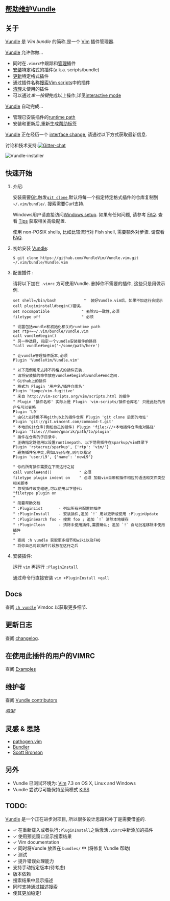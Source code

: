 ## [帮助维护Vundle](https://github.com/VundleVim/Vundle.vim/issues/383)

## 关于

[Vundle] 是 _Vim bundle_ 的简称,是一个 [Vim] 插件管理器.

[Vundle] 允许你做...

* 同时在`.vimrc`中跟踪和[管理](https://github.com/VundleVim/Vundle.vim/blob/v0.10.2/doc/vundle.txt#L126-L233)插件
* [安装](https://github.com/VundleVim/Vundle.vim/blob/v0.10.2/doc/vundle.txt#L234-L254)特定格式的插件(a.k.a. scripts/bundle)
* [更新](https://github.com/VundleVim/Vundle.vim/blob/v0.10.2/doc/vundle.txt#L255-L265)特定格式插件
* 通过插件名称[搜索](https://github.com/VundleVim/Vundle.vim/blob/v0.10.2/doc/vundle.txt#L266-L295)[Vim scripts](http://vim-scripts.org/vim/scripts.html)中的插件
* [清理](https://github.com/VundleVim/Vundle.vim/blob/v0.10.2/doc/vundle.txt#L303-L318)未使用的插件
* 可以通过*单一按键*完成以上操作,详见[interactive mode](https://github.com/VundleVim/Vundle.vim/blob/v0.10.2/doc/vundle.txt#L319-L360)

[Vundle] 自动完成...

* 管理已安装插件的[runtime path](http://vimdoc.sourceforge.net/htmldoc/options.html#%27runtimepath%27)
* 安装和更新后,重新生成[帮助标签](http://vimdoc.sourceforge.net/htmldoc/helphelp.html#:helptags)

[Vundle] 正在经历一个 [interface change], 请通过以下方式获取最新信息.

讨论和技术支持:[![Gitter-chat](https://badges.gitter.im/VundleVim/Vundle.vim.svg)](https://gitter.im/VundleVim/Vundle.vim)

![Vundle-installer](http://i.imgur.com/Rueh7Cc.png)

## 快速开始

1. 介绍:

   安装需要[Git](http://git-scm.com/),触发[`git clone`](http://gitref.org/creating/#clone),默认将每一个指定特定格式插件的仓库复制到`~/.vim/bundle/`.
   搜索需要Curl支持.

   Windows用户请直接访问[Windows setup]. 如果有任何问题, 请参考 [FAQ].
   查看 [Tips] 获取相关高级配置.

   使用 non-POSIX shells, 比如比较流行对 Fish shell, 需要额外对步骤. 请查看 [FAQ].

2. 初始安装 [Vundle]:

   `$ git clone https://github.com/VundleVim/Vundle.vim.git ~/.vim/bundle/Vundle.vim`

3. 配置插件 :

   请将以下加在 `.vimrc` 方可使用Vundle. 删掉你不需要的插件, 这些只是用做示例.

   ```vim
   set shell=/bin/bash            "  装好Vundle.vim后，如果不加这行会提示call plugininstall#begin()错误。
   set nocompatible              " 去除VI一致性,必须
   filetype off                  " 必须

   " 设置包括vundle和初始化相关的runtime path
   set rtp+=~/.vim/bundle/Vundle.vim
   call vundle#begin()
   " 另一种选择, 指定一个vundle安装插件的路径
   "call vundle#begin('~/some/path/here')

   " 让vundle管理插件版本,必须
   Plugin 'VundleVim/Vundle.vim'

   " 以下范例用来支持不同格式的插件安装.
   " 请将安装插的命令放在vundle#begin和vundle#end之间.
   " Github上的插件
   " 格式为 Plugin '用户名/插件仓库名'
   Plugin 'tpope/vim-fugitive'
   " 来自 http://vim-scripts.org/vim/scripts.html 的插件
   " Plugin '插件名称' 实际上是 Plugin 'vim-scripts/插件仓库名' 只是此处的用户名可以省略
   Plugin 'L9'
   " 由Git支持但不再github上的插件仓库 Plugin 'git clone 后面的地址'
   Plugin 'git://git.wincent.com/command-t.git'
   " 本地的Git仓库(例如自己的插件) Plugin 'file:///+本地插件仓库绝对路径'
   Plugin 'file:///home/gmarik/path/to/plugin'
   " 插件在仓库的子目录中.
   " 正确指定路径用以设置runtimepath. 以下范例插件在sparkup/vim目录下
   Plugin 'rstacruz/sparkup', {'rtp': 'vim/'}
   " 避免插件名冲突,例如L9已存在,则可以指定
   Plugin 'user/L9', {'name': 'newL9'}

   " 你的所有插件需要在下面这行之前
   call vundle#end()            " 必须
   filetype plugin indent on    " 必须 加载vim自带和插件相应的语法和文件类型相关脚本
   " 忽视插件改变缩进,可以使用以下替代:
   "filetype plugin on
   "
   " 简要帮助文档
   " :PluginList       - 列出所有已配置的插件
   " :PluginInstall    - 安装插件,追加 `!` 用以更新或使用 :PluginUpdate
   " :PluginSearch foo - 搜索 foo ; 追加 `!` 清除本地缓存
   " :PluginClean      - 清除未使用插件,需要确认; 追加 `!` 自动批准移除未使用插件
   "
   " 查阅 :h vundle 获取更多细节和wiki以及FAQ
   " 将你自己对非插件片段放在这行之后
   ```

4. 安装插件:

   运行 `vim` 再运行 `:PluginInstall`

   通过命令行直接安装 `vim +PluginInstall +qall`

## Docs

查阅 [`:h vundle`](https://github.com/VundleVim/Vundle.vim/blob/master/doc/vundle.txt) Vimdoc 以获取更多细节.

## 更新日志

查阅 [changelog](https://github.com/VundleVim/Vundle.vim/blob/master/changelog.md).

## 在使用此插件的用户的VIMRC

查阅 [Examples](https://github.com/VundleVim/Vundle.vim/wiki/Examples)

## 维护者

查阅 [Vundle contributors](https://github.com/VundleVim/Vundle.vim/graphs/contributors)

*感谢!*

## 灵感 & 思路

* [pathogen.vim](http://github.com/tpope/vim-pathogen/)
* [Bundler](https://github.com/bundler/bundler)
* [Scott Bronson](http://github.com/bronson)

## 另外

* Vundle 已测试环境为: [Vim] 7.3 on OS X, Linux and Windows
* Vundle 尝试尽可能保持至简模式 [KISS](http://en.wikipedia.org/wiki/KISS_principle) 

## TODO:
[Vundle] 是一个正在进步对项目, 所以很多设计思路和补丁是需要借鉴的.

* ✓ 在重新载入或者执行`:PluginInstall`之后激活`.vimrc`中新添加的插件
* ✓ 使用预览窗口显示搜索结果
* ✓ Vim documentation
* ✓ 同时将Vundle 放置在 `bundles/` 中 (将修复 Vundle 帮助)
* ✓ 测试
* ✓ 提升错误处理能力
* 支持手动指定版本(待考虑)
* 版本依赖
* 搜索结果中显示描述
* 同时支持通过描述搜索
* 使其更加稳定!

[Vundle]:http://github.com/VundleVim/Vundle.vim
[Windows setup]:https://github.com/VundleVim/Vundle.vim/wiki/Vundle-for-Windows
[FAQ]:https://github.com/VundleVim/Vundle.vim/wiki
[Tips]:https://github.com/VundleVim/Vundle.vim/wiki/Tips-and-Tricks
[Vim]:http://www.vim.org
[Git]:http://git-scm.com
[`git clone`]:http://gitref.org/creating/#clone

[Vim scripts]:http://vim-scripts.org/vim/scripts.html
[help tags]:http://vimdoc.sourceforge.net/htmldoc/helphelp.html#:helptags
[runtime path]:http://vimdoc.sourceforge.net/htmldoc/options.html#%27runtimepath%27

[configure]:https://github.com/VundleVim/Vundle.vim/blob/v0.10.2/doc/vundle.txt#L126-L233
[install]:https://github.com/VundleVim/Vundle.vim/blob/v0.10.2/doc/vundle.txt#L234-L254
[update]:https://github.com/VundleVim/Vundle.vim/blob/v0.10.2/doc/vundle.txt#L255-L265
[search]:https://github.com/VundleVim/Vundle.vim/blob/v0.10.2/doc/vundle.txt#L266-L295
[clean]:https://github.com/VundleVim/Vundle.vim/blob/v0.10.2/doc/vundle.txt#L303-L318
[interactive mode]:https://github.com/VundleVim/Vundle.vim/blob/v0.10.2/doc/vundle.txt#L319-L360
[interface change]:https://github.com/VundleVim/Vundle.vim/blob/v0.10.2/doc/vundle.txt#L372-L396
